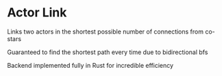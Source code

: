 # Actor Link

Links two actors in the shortest possible number of connections from co-stars

Guaranteed to find the shortest path every time due to bidirectional bfs

Backend implemented fully in Rust for incredible efficiency
